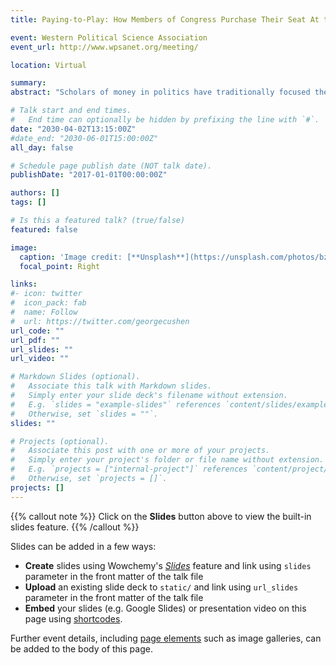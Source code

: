 ```yaml
---
title: Paying-to-Play: How Members of Congress Purchase Their Seat At the Table

event: Western Political Science Association
event_url: http://www.wpsanet.org/meeting/

location: Virtual

summary: 
abstract: "Scholars of money in politics have traditionally focused their attention on how outside groups use money to influence elected officials’ behavior. As a result, very little attention is given to investigate how elected officials themselves use money to advance their careers. In this article, I offer evidence that elected officials, like interest groups, also use money to gain political advantages. Specifically, using data on members’ committee requests and their ultimate committee assignments, I show that members of Congress make larger contributions to parties and their parties’ candidates when requesting prestige committees. Second, I show that steering committees reward these fundraising efforts by granting members their first choice committee assignments and that this effect is stronger when competition for a particular seat is high. If seats on Congressional committees can be bought with contributions to party committees, then a new equilibrium may develop in which members not only need money to win elections but also to receive positions in the legislature that will allow them to meaningfully represent their constituent’s interests."

# Talk start and end times.
#   End time can optionally be hidden by prefixing the line with `#`.
date: "2030-04-02T13:15:00Z"
#date_end: "2030-06-01T15:00:00Z"
all_day: false

# Schedule page publish date (NOT talk date).
publishDate: "2017-01-01T00:00:00Z"

authors: []
tags: []

# Is this a featured talk? (true/false)
featured: false

image:
  caption: 'Image credit: [**Unsplash**](https://unsplash.com/photos/bzdhc5b3Bxs)'
  focal_point: Right

links:
#- icon: twitter
#  icon_pack: fab
#  name: Follow
#  url: https://twitter.com/georgecushen
url_code: ""
url_pdf: ""
url_slides: ""
url_video: ""

# Markdown Slides (optional).
#   Associate this talk with Markdown slides.
#   Simply enter your slide deck's filename without extension.
#   E.g. `slides = "example-slides"` references `content/slides/example-slides.md`.
#   Otherwise, set `slides = ""`.
slides: ""

# Projects (optional).
#   Associate this post with one or more of your projects.
#   Simply enter your project's folder or file name without extension.
#   E.g. `projects = ["internal-project"]` references `content/project/deep-learning/index.md`.
#   Otherwise, set `projects = []`.
projects: []
---
```


{{% callout note %}}
Click on the **Slides** button above to view the built-in slides feature.
{{% /callout %}}

Slides can be added in a few ways:

- **Create** slides using Wowchemy's [*Slides*](https://wowchemy.com/docs/managing-content/#create-slides) feature and link using `slides` parameter in the front matter of the talk file
- **Upload** an existing slide deck to `static/` and link using `url_slides` parameter in the front matter of the talk file
- **Embed** your slides (e.g. Google Slides) or presentation video on this page using [shortcodes](https://wowchemy.com/docs/writing-markdown-latex/).

Further event details, including [page elements](https://wowchemy.com/docs/writing-markdown-latex/) such as image galleries, can be added to the body of this page.
